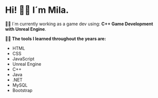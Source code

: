 # **Hi! 👋🏼 I´m Mila.**

💪🏼 I´m currently working as a game dev using: **C++ Game Development with Unreal Engine**.

👩‍💻 **The tools I learned throughout the years are:**

- HTML
- CSS
- JavaScript
- Unreal Engine
- C++
- Java
- .NET
- MySQL
- Bootstrap


